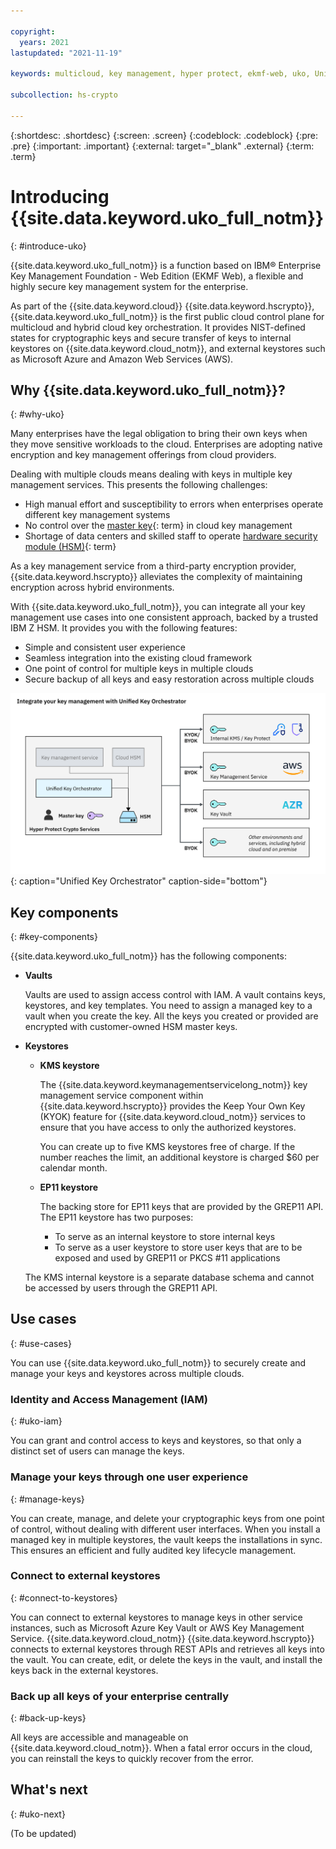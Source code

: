 ```yaml
---

copyright:
  years: 2021
lastupdated: "2021-11-19"

keywords: multicloud, key management, hyper protect, ekmf-web, uko, Unified Key Orchestrator

subcollection: hs-crypto

---
```



{:shortdesc: .shortdesc}
{:screen: .screen}
{:codeblock: .codeblock}
{:pre: .pre}
{:important: .important}
{:external: target="_blank" .external}
{:term: .term}


# Introducing {{site.data.keyword.uko_full_notm}}
{: #introduce-uko}

{{site.data.keyword.uko_full_notm}} is a function based on IBM&reg; Enterprise Key Management Foundation - Web Edition (EKMF Web), a flexible and highly secure key management system for the enterprise.

As part of the {{site.data.keyword.cloud}} {{site.data.keyword.hscrypto}}, {{site.data.keyword.uko_full_notm}} is the first public cloud control plane for multicloud and hybrid cloud key orchestration. It provides NIST-defined states for cryptographic keys and secure transfer of keys to internal keystores on {{site.data.keyword.cloud_notm}}, and external keystores such as Microsoft Azure and Amazon Web Services (AWS).



## Why {{site.data.keyword.uko_full_notm}}?
{: #why-uko}

Many enterprises have the legal obligation to bring their own keys when they move sensitive workloads to the cloud. Enterprises are adopting native encryption and key management offerings from cloud providers.

Dealing with multiple clouds means dealing with keys in multiple key management services. This presents the following challenges:
- High manual effort and susceptibility to errors when enterprises operate different key management systems
- No control over the [master key](#x2908413){: term} in cloud key management
- Shortage of data centers and skilled staff to operate [hardware security module (HSM)](#x6704988){: term}


As a key management service from a third-party encryption provider, {{site.data.keyword.hscrypto}} alleviates the complexity of maintaining encryption across hybrid environments. 

With {{site.data.keyword.uko_full_notm}}, you can integrate all your key management use cases into one consistent approach, backed by a trusted IBM Z HSM. It provides you with the following features:
- Simple and consistent user experience
- Seamless integration into the existing cloud framework
- One point of control for multiple keys in multiple clouds 
- Secure backup of all keys and easy restoration across multiple clouds


![Unified Key Orchestrator](/images/unified-key-orchestrator.svg "Unified Key Orchestrator"){: caption="Unified Key Orchestrator"  caption-side="bottom"}


## Key components
{: #key-components}

{{site.data.keyword.uko_full_notm}} has the following components:

- **Vaults**

    Vaults are used to assign access control with IAM. A vault contains keys, keystores, and key templates. You need to assign a managed key to a vault when you create the key. All the keys you created or provided are encrypted with customer-owned HSM master keys.

- **Keystores**
  
    - **KMS keystore**

        The {{site.data.keyword.keymanagementservicelong_notm}} key management service component within {{site.data.keyword.hscrypto}} provides the Keep Your Own Key (KYOK) feature for {{site.data.keyword.cloud_notm}} services to ensure that you have access to only the authorized keystores. 

        You can create up to five KMS keystores free of charge. If the number reaches the limit, an additional keystore is charged $60 per calendar month.

    - **EP11 keystore**

        The backing store for EP11 keys that are provided by the GREP11 API. The EP11 keystore has two purposes:
        - To serve as an internal keystore to store internal keys
        - To serve as a user keystore to store user keys that are to be exposed and used by GREP11 or PKCS #11 applications

    The KMS internal keystore is a separate database schema and cannot be accessed by users through the GREP11 API.



## Use cases
{: #use-cases}

You can use {{site.data.keyword.uko_full_notm}} to securely create and manage your keys and keystores across multiple clouds.


### Identity and Access Management (IAM)
{: #uko-iam}

You can grant and control access to keys and keystores, so that only a distinct set of users can manage the keys.


### Manage your keys through one user experience
{: #manage-keys}

You can create, manage, and delete your cryptographic keys from one point of control, without dealing with different user interfaces. When you install a managed key in multiple keystores, the vault keeps the installations in sync. This ensures an efficient and fully audited key lifecycle management.


### Connect to external keystores
{: #connect-to-keystores}

You can connect to external keystores to manage keys in other service instances, such as Microsoft Azure Key Vault or AWS Key Management Service. {{site.data.keyword.cloud_notm}} {{site.data.keyword.hscrypto}} connects to external keystores through REST APIs and retrieves all keys into the vault. You can create, edit, or delete the keys in the vault, and install the keys back in the external keystores. 


### Back up all keys of your enterprise centrally
{: #back-up-keys}

All keys are accessible and manageable on {{site.data.keyword.cloud_notm}}. When a fatal error occurs in the cloud, you can reinstall the keys to quickly recover from the error.



## What's next
{: #uko-next}



(To be updated)





